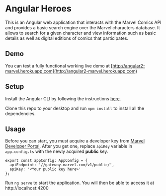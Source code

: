 # Angular Heroes

This is an Angular web application that interacts with the Marvel Comics API and provides a basic search engine over the Marvel characters database.
It allows to search for a given character and view information such as basic details as well as digital editions of comics that participates.

## Demo
You can test a fully functional working live demo at [http://angular2-marvel.herokuapp.com](http://angular2-marvel.herokuapp.com)

## Setup

Install the Angular CLI by following the instructions [here](https://github.com/angular/angular-cli#installation). 

Clone this repo to your desktop and run `npm install` to install all the dependencies.

## Usage

Before you can start, you must acquire a developer key from [Marvel Developer Portal](http://developer.marvel.com/). After you get one, 
replace `apiKey` variable in `app.config.ts` with the newly acquired **public** key.

```
export const appConfig: AppConfig = {
  apiEndpoint: '//gateway.marvel.com/v1/public/',
  apiKey: '<Your public key here>'
};
```

Run `ng serve` to start the application. You will then be able to access it at http://localhost:4200
